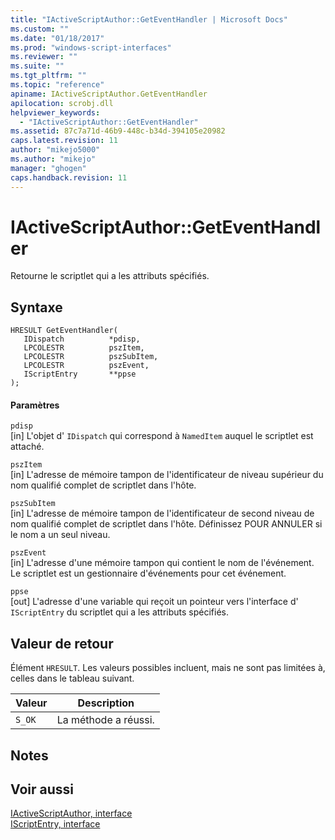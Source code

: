 ```yaml
---
title: "IActiveScriptAuthor::GetEventHandler | Microsoft Docs"
ms.custom: ""
ms.date: "01/18/2017"
ms.prod: "windows-script-interfaces"
ms.reviewer: ""
ms.suite: ""
ms.tgt_pltfrm: ""
ms.topic: "reference"
apiname: IActiveScriptAuthor.GetEventHandler
apilocation: scrobj.dll
helpviewer_keywords: 
  - "IActiveScriptAuthor::GetEventHandler"
ms.assetid: 87c7a71d-46b9-448c-b34d-394105e20982
caps.latest.revision: 11
author: "mikejo5000"
ms.author: "mikejo"
manager: "ghogen"
caps.handback.revision: 11
---
```

# IActiveScriptAuthor::GetEventHandler
Retourne le scriptlet qui a les attributs spécifiés.  
  
## Syntaxe  
  
```  
HRESULT GetEventHandler(  
   IDispatch          *pdisp,  
   LPCOLESTR          pszItem,  
   LPCOLESTR          pszSubItem,  
   LPCOLESTR          pszEvent,  
   IScriptEntry       **ppse  
);  
```  
  
#### Paramètres  
 `pdisp`  
 \[in\]  L'objet d' `IDispatch` qui correspond à `NamedItem` auquel le scriptlet est attaché.  
  
 `pszItem`  
 \[in\]  L'adresse de mémoire tampon de l'identificateur de niveau supérieur du nom qualifié complet de scriptlet dans l'hôte.  
  
 `pszSubItem`  
 \[in\]  L'adresse de mémoire tampon de l'identificateur de second niveau de nom qualifié complet de scriptlet dans l'hôte.  Définissez POUR ANNULER si le nom a un seul niveau.  
  
 `pszEvent`  
 \[in\]  L'adresse d'une mémoire tampon qui contient le nom de l'événement.  Le scriptlet est un gestionnaire d'événements pour cet événement.  
  
 `ppse`  
 \[out\]  L'adresse d'une variable qui reçoit un pointeur vers l'interface d' `IScriptEntry` du scriptlet qui a les attributs spécifiés.  
  
## Valeur de retour  
 Élément `HRESULT`.  Les valeurs possibles incluent, mais ne sont pas limitées à, celles dans le tableau suivant.  
  
|Valeur|Description|  
|------------|-----------------|  
|`S_OK`|La méthode a réussi.|  
  
## Notes  
  
## Voir aussi  
 [IActiveScriptAuthor, interface](../../winscript/reference/iactivescriptauthor-interface.md)   
 [IScriptEntry, interface](../../winscript/reference/iscriptentry-interface.md)